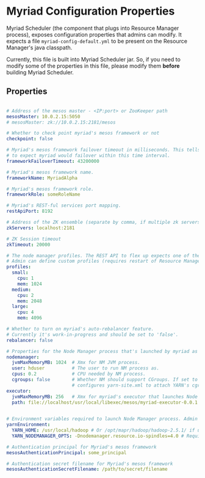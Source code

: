 # Myriad Configuration Properties

Myriad Scheduler (the component that plugs into Resource Manager process), exposes configuration properties that admins can modify. 
It expects a file ```myriad-config-default.yml``` to be present on the Resource Manager's java classpath. 

Currently, this file is built into Myriad Scheduler jar. So, if you need to modify some of the properties in this file, please modify them **before** building Myriad Scheduler.

## Properties

```yaml

# Address of the mesos master - <IP:port> or ZooKeeper path
mesosMaster: 10.0.2.15:5050
# mesosMaster: zk://10.0.2.15:2181/mesos

# Whether to check point myriad's mesos framework or not
checkpoint: false

# Myriad's mesos framework failover timeout in milliseconds. This tells mesos
# to expect myriad would failover within this time interval.
frameworkFailoverTimeout: 43200000

# Myriad's mesos framework name.
frameworkName: MyriadAlpha

# Myriad's mesos framework role.
frameworkRole: someRoleName

# Myriad's REST-ful services port mapping.
restApiPort: 8192

# Address of the ZK ensemble (separate by comma, if multiple zk servers are used)
zkServers: localhost:2181

# ZK Session timeout
zkTimeout: 20000

# The node manager profiles. The REST API to flex up expects one of the profiles defined here.
# Admin can define custom profiles (requires restart of Resource Manager)
profiles:
  small:
    cpu: 1
    mem: 1024
  medium:
    cpu: 2
    mem: 2048
  large:
    cpu: 4
    mem: 4096

# Whether to turn on myriad's auto-rebalancer feature. 
# Currently it's work-in-progress and should be set to 'false'.    
rebalancer: false

# Properties for the Node Manager process that's launched by myriad as a result of 'flex up' REST call.
nodemanager:
  jvmMaxMemoryMB: 1024  # Xmx for NM JVM process.
  user: hduser          # The user to run NM process as.
  cpus: 0.2             # CPU needed by NM process.
  cgroups: false        # Whether NM should support CGroups. If set to 'true', myriad automatically 
                        # configures yarn-site.xml to attach YARN's cgroups under Mesos' cgroup hierarchy.
executor:
  jvmMaxMemoryMB: 256   # Xmx for myriad's executor that launches Node Manager.
  path: file://localhost/usr/local/libexec/mesos/myriad-executor-0.0.1.jar  # Path for the myriad's executor binary.
                                                                            # Also supports, hdfs:// notation.

# Environment variables required to launch Node Manager process. Admin can also pass other environment variables to NodeManager.
yarnEnvironment:
  YARN_HOME: /usr/local/hadoop # Or /opt/mapr/hadoop/hadoop-2.5.1/ if using MapR's Hadoop
  YARN_NODEMANAGER_OPTS: -Dnodemanager.resource.io-spindles=4.0 # Required only if using MapR's Hadoop

# Authentication principal for Myriad's mesos framework
mesosAuthenticationPrincipal: some_principal

# Authentication secret filename for Myriad's mesos framework
mesosAuthenticationSecretFilename: /path/to/secret/filename

```
